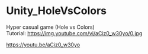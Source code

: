 # Unity_HoleVsColors
Hyper casual game (Hole vs Colors)  
Tutorial: 
https://img.youtube.com/vi/aCiz0_w30yo/0.jpg

https://youtu.be/aCiz0_w30yo
